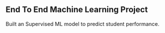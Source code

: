 ## End To End Machine Learning Project
Built an Supervised ML model to predict student performance.
